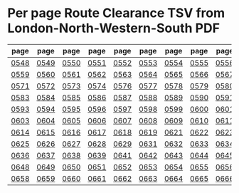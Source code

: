 # Per page Route Clearance TSV from London-North-Western-South PDF

|page|page|page|page|page|page|page|page|page|page|
|----|----|----|----|----|----|----|----|----|----|
|[0548](tsv/pg_0548.tsv)|[0549](tsv/pg_0549.tsv)|[0550](tsv/pg_0550.tsv)|[0551](tsv/pg_0551.tsv)|[0552](tsv/pg_0552.tsv)|[0553](tsv/pg_0553.tsv)|[0554](tsv/pg_0554.tsv)|[0555](tsv/pg_0555.tsv)|[0556](tsv/pg_0556.tsv)|[0558](tsv/pg_0558.tsv)|
|[0559](tsv/pg_0559.tsv)|[0560](tsv/pg_0560.tsv)|[0561](tsv/pg_0561.tsv)|[0562](tsv/pg_0562.tsv)|[0563](tsv/pg_0563.tsv)|[0564](tsv/pg_0564.tsv)|[0565](tsv/pg_0565.tsv)|[0566](tsv/pg_0566.tsv)|[0567](tsv/pg_0567.tsv)|[0570](tsv/pg_0570.tsv)|
|[0571](tsv/pg_0571.tsv)|[0572](tsv/pg_0572.tsv)|[0573](tsv/pg_0573.tsv)|[0574](tsv/pg_0574.tsv)|[0576](tsv/pg_0576.tsv)|[0577](tsv/pg_0577.tsv)|[0578](tsv/pg_0578.tsv)|[0579](tsv/pg_0579.tsv)|[0580](tsv/pg_0580.tsv)|[0582](tsv/pg_0582.tsv)|
|[0583](tsv/pg_0583.tsv)|[0584](tsv/pg_0584.tsv)|[0585](tsv/pg_0585.tsv)|[0586](tsv/pg_0586.tsv)|[0587](tsv/pg_0587.tsv)|[0588](tsv/pg_0588.tsv)|[0589](tsv/pg_0589.tsv)|[0590](tsv/pg_0590.tsv)|[0591](tsv/pg_0591.tsv)|[0592](tsv/pg_0592.tsv)|
|[0593](tsv/pg_0593.tsv)|[0594](tsv/pg_0594.tsv)|[0595](tsv/pg_0595.tsv)|[0596](tsv/pg_0596.tsv)|[0597](tsv/pg_0597.tsv)|[0598](tsv/pg_0598.tsv)|[0599](tsv/pg_0599.tsv)|[0600](tsv/pg_0600.tsv)|[0601](tsv/pg_0601.tsv)|[0602](tsv/pg_0602.tsv)|
|[0603](tsv/pg_0603.tsv)|[0604](tsv/pg_0604.tsv)|[0605](tsv/pg_0605.tsv)|[0606](tsv/pg_0606.tsv)|[0607](tsv/pg_0607.tsv)|[0608](tsv/pg_0608.tsv)|[0609](tsv/pg_0609.tsv)|[0610](tsv/pg_0610.tsv)|[0611](tsv/pg_0611.tsv)|[0613](tsv/pg_0613.tsv)|
|[0614](tsv/pg_0614.tsv)|[0615](tsv/pg_0615.tsv)|[0616](tsv/pg_0616.tsv)|[0617](tsv/pg_0617.tsv)|[0618](tsv/pg_0618.tsv)|[0619](tsv/pg_0619.tsv)|[0621](tsv/pg_0621.tsv)|[0622](tsv/pg_0622.tsv)|[0623](tsv/pg_0623.tsv)|[0624](tsv/pg_0624.tsv)|
|[0625](tsv/pg_0625.tsv)|[0626](tsv/pg_0626.tsv)|[0627](tsv/pg_0627.tsv)|[0628](tsv/pg_0628.tsv)|[0629](tsv/pg_0629.tsv)|[0631](tsv/pg_0631.tsv)|[0632](tsv/pg_0632.tsv)|[0633](tsv/pg_0633.tsv)|[0634](tsv/pg_0634.tsv)|[0635](tsv/pg_0635.tsv)|
|[0636](tsv/pg_0636.tsv)|[0637](tsv/pg_0637.tsv)|[0638](tsv/pg_0638.tsv)|[0639](tsv/pg_0639.tsv)|[0641](tsv/pg_0641.tsv)|[0642](tsv/pg_0642.tsv)|[0643](tsv/pg_0643.tsv)|[0644](tsv/pg_0644.tsv)|[0645](tsv/pg_0645.tsv)|[0646](tsv/pg_0646.tsv)|
|[0648](tsv/pg_0648.tsv)|[0649](tsv/pg_0649.tsv)|[0650](tsv/pg_0650.tsv)|[0651](tsv/pg_0651.tsv)|[0652](tsv/pg_0652.tsv)|[0653](tsv/pg_0653.tsv)|[0654](tsv/pg_0654.tsv)|[0655](tsv/pg_0655.tsv)|[0656](tsv/pg_0656.tsv)|[0657](tsv/pg_0657.tsv)|
|[0658](tsv/pg_0658.tsv)|[0659](tsv/pg_0659.tsv)|[0660](tsv/pg_0660.tsv)|[0661](tsv/pg_0661.tsv)|[0662](tsv/pg_0662.tsv)|[0663](tsv/pg_0663.tsv)|[0664](tsv/pg_0664.tsv)|[0665](tsv/pg_0665.tsv)|[0666](tsv/pg_0666.tsv)||
